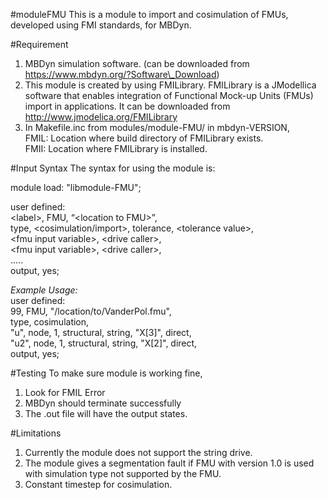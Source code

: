 #moduleFMU
This is a module to import and cosimulation of FMUs, developed using FMI standards, for MBDyn.

#Requirement
1. MBDyn simulation software. (can be downloaded from https://www.mbdyn.org/?Software\_Download)
2. This module is created by using FMILibrary. FMILibrary is a JModellica software  that enables integration of Functional Mock-up Units (FMUs) import in applications. It can be downloaded from http://www.jmodelica.org/FMILibrary
3. In Makefile.inc from modules/module-FMU/ in mbdyn-VERSION,   
	FMIL: Location where build directory of FMILibrary exists.  
	FMII: Location where FMILibrary is installed.  

#Input Syntax 
The syntax for using the module is:

module load: "libmodule-FMU";

user defined:  <br />
\<label\>, FMU, “\<location to FMU\>”, <br />
type, \<cosimulation/import\>, tolerance, \<tolerance value\>, <br />
\<fmu input variable\>, \<drive caller\>, <br />
\<fmu input variable\>, \<drive caller\>, <br />
..... <br />
output, yes; <br />

*Example Usage:* <br />
user defined:  <br />
99, FMU, "/location/to/VanderPol.fmu", <br />
type, cosimulation, <br />
"u", node, 1, structural, string, "X[3]", direct, <br />
"u2", node, 1, structural, string, "X[2]", direct, <br />
output, yes; <br />

#Testing
To make sure module is working fine,
1. Look for FMIL Error
2. MBDyn should terminate successfully
3. The .out file will have the output states.

#Limitations
1. Currently the module does not support the string drive.
2. The module gives a segmentation fault if FMU with version 1.0 is used with simulation type not supported by the FMU.
3. Constant timestep for cosimulation. 

